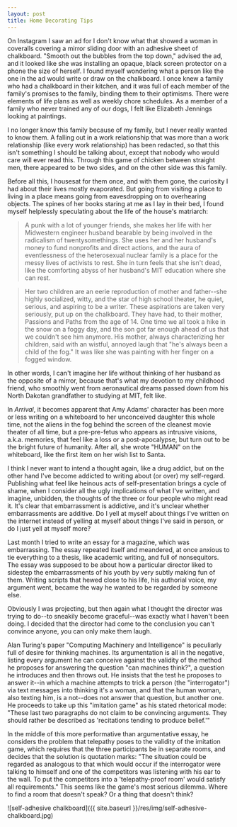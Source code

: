 ```yaml
---
layout: post
title: Home Decorating Tips
---
```


On Instagram I saw an ad for I don't know what that showed a woman in coveralls covering a mirror sliding door with an adhesive sheet of chalkboard. "Smooth out the bubbles from the top down," advised the ad, and it looked like she was installing an opaque, black screen protector on a phone the size of herself. I found myself wondering what a person like the one in the ad would write or draw on the chalkboard. I once knew a family who had a chalkboard in their kitchen, and it was full of each member of the family's promises to the family, binding them to their optimisms. There were elements of life plans as well as weekly chore schedules. As a member of a family who never trained any of our dogs, I felt like Elizabeth Jennings looking at paintings.

I no longer know this family because of my family, but I never really wanted to know them. A falling out in a work relationship that was more than a work relationship (like every work relationship) has been redacted, so that this isn't something I should be talking about, except that nobody who would care will ever read this. Through this game of chicken between straight men, there appeared to be two sides, and on the other side was this family.

Before all this, I housesat for them once, and with them gone, the curiosity I had about their lives mostly evaporated. But going from visiting a place to living in a place means going from eavesdropping on to overhearing objects. The spines of her books staring at me as I lay in their bed, I found myself helplessly speculating about the life of the house's matriarch:

> A punk with a lot of younger friends, she makes her life with her Midwestern engineer husband bearable by being involved in the radicalism of twentysomethings. She uses her and her husband's money to fund nonprofits and direct actions, and the aura of eventlessness of the heterosexual nuclear family is a place for the messy lives of activists to rest. She in turn feels that she isn't dead, like the comforting abyss of her husband's MIT education where she can rest.

> Her two children are an eerie reproduction of mother and father--she highly socialized, witty, and the star of high school theater, he quiet, serious, and aspiring to be a writer. These aspirations are taken very seriously, put up on the chalkboard. They have had, to their mother, Passions and Paths from the age of 14. One time we all took a hike in the snow on a foggy day, and the son got far enough ahead of us that we couldn't see him anymore. His mother, always characterizing her children, said with an wistful, annoyed laugh that "he's always been a child of the fog." It was like she was painting with her finger on a fogged window.

In other words, I can't imagine her life without thinking of her husband as the opposite of a mirror, because that's what my devotion to my childhood friend, who smoothly went from aeronautical dreams passed down from his North Dakotan grandfather to studying at MIT, felt like.

In *Arrival*, it becomes apparent that Amy Adams' character has been more or less writing on a whiteboard to her unconceived daughter this whole time, not the aliens in the fog behind the screen of the cleanest movie theater of all time, but a pre-pre-fetus who appears as intrusive visions, a.k.a. memories, that feel like a loss or a post-apocalypse, but turn out to be the bright future of humanity. After all, she wrote "HUMAN" on the whiteboard, like the first item on her wish list to Santa.

I think I never want to intend a thought again, like a drug addict, but on the other hand I've become addicted to writing about (or over) my self-regard. Publishing what feel like heinous acts of self-presentation brings a cycle of shame, when I consider all the ugly implications of what I've written, and imagine, unbidden, the thoughts of the three or four people who might read it. It's clear that embarrassment is addictive, and it's unclear whether embarrassments are additive. Do I yell at myself about things I've written on the internet instead of yelling at myself about things I've said in person, or do I just yell at myself more?

Last month I tried to write an essay for a magazine, which was embarrassing. The essay repeated itself and meandered, at once anxious to tie everything to a thesis, like academic writing, and full of nonsequitors. The essay was supposed to be about how a particular director liked to sidestep the embarrassments of his youth by very subtly making fun of them. Writing scripts that hewed close to his life, his authorial voice, my argument went, became the way he wanted to be regarded by someone else.

Obviously I was projecting, but then again what I thought the director was trying to do--to sneakily become graceful--was exactly what I haven't been doing. I decided that the director had come to the conclusion you can't convince anyone, you can only make them laugh.

Alan Turing's paper "Computing Machinery and Intelligence" is peculiarly full of desire for thinking machines. Its argumentation is all in the negative, listing every argument he can conceive against the validity of the method he proposes for answering the question "can machines think?", a question he introduces and then throws out. He insists that the test he proposes to answer it--in which a machine attempts to trick a person (the "interrogator") via text messages into thinking it's a woman, and that the human woman, also texting him, is a not--does not answer that question, but another one. He proceeds to take up this "imitation game" as his stated rhetorical mode: "These last two paragraphs do not claim to be convincing arguments. They should rather be described as 'recitations tending to produce belief.'"

In the middle of this more performative than argumentative essay, he considers the problem that telepathy poses to the validity of the imitation game, which requires that the three participants be in separate rooms, and decides that the solution is quotation marks: "The situation could be regarded as analogous to that which would occur if the interrogator were talking to himself and one of the competitors was listening with his ear to the wall. To put the competitors into a 'telepathy-proof room' would satisfy all requirements." This seems like the game's most serious dilemma. Where to find a room that doesn't speak? Or a thing that doesn't think?

![self-adhesive chalkboard]({{ site.baseurl }}/res/img/self-adhesive-chalkboard.jpg)